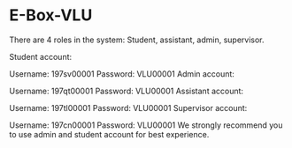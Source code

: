 # E-Box-VLU
There are 4 roles in the system: Student, assistant, admin, supervisor.

Student account:

Username: 197sv00001 Password: VLU00001 Admin account:

Username: 197qt00001 Password: VLU00001 Assistant account:

Username: 197tl00001 Password: VLU00001 Supervisor account:

Username: 197cn00001 Password: VLU00001 We strongly recommend you to use admin and student account for best experience.
